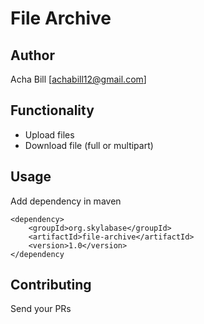 # File Archive

## Author
Acha Bill [achabill12@gmail.com]

## Functionality
- Upload files
- Download file (full or multipart)

## Usage
Add dependency in maven

    <dependency>
        <groupId>org.skylabase</groupId>
        <artifactId>file-archive</artifactId>
        <version>1.0</version>
    </dependency

## Contributing
Send your PRs
